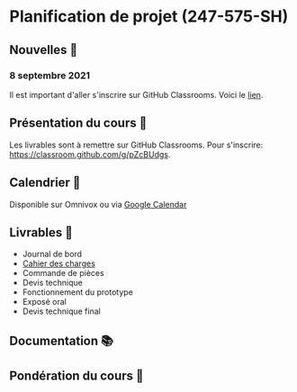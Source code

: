 # Planification de projet (247-575-SH)

## Nouvelles 📰
### 8 septembre 2021
Il est important d'aller s'inscrire sur GitHub Classrooms. Voici le [lien](https://classroom.github.com/classrooms/62949176-247-575-sh-planification).
## Présentation du cours 👋
Les livrables sont à remettre sur GitHub Classrooms. Pour s'inscrire: https://classroom.github.com/g/pZcBUdgs.

## Calendrier 📅
Disponible sur Omnivox ou via [Google Calendar](https://calendar.google.com/calendar/u/0?cid=dTg2MG02MzRmZTQxcTdzaTdpOHN1a3V2NWNAZ3JvdXAuY2FsZW5kYXIuZ29vZ2xlLmNvbQ)

## Livrables 📝

* Journal de bord
* [Cahier des charges](cahier-des-charges/README.md)
* Commande de pièces
* Devis technique
* Fonctionnement du prototype
* Exposé oral
* Devis technique final
## Documentation 📚

## Pondération du cours 💯
